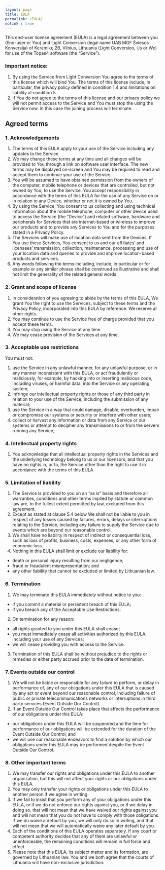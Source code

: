 ```yaml
---
layout: page
title: EULA
permalink: /EULA/
nolink : true
---
```



This end-user license agreement (EULA) is a legal agreement between you (End-user or You) and Light Conversion (legal name UAB MGF Šviesos Konversija) of Keramikų 2B, Vilnius, Lithuania (Light Conversion, Us or We) for use of the Topas4 software (the “Service”).

### Important notice:

1. By using the Service from Light Conversion You agree to the terms of this license which will bind You. The terms of this license include, in particular, the privacy policy defined in condition 1.4 and limitations on liability at condition 5.
1. If You do not agree to the terms of this license and our privacy policy we will not permit access to the Service and You must stop the using the Service now. In this case the joining process will terminate.
## Agreed terms

### 1. Acknowledgements

1. The terms of this EULA apply to your use of the Service including any updates to the Service.
1. We may change these terms at any time and all changes will be provided to You through a link on software user interface. The new terms may be displayed on-screen and You may be required to read and accept them to continue your use of the Service.
1. You will be assumed to have obtained permission from the owners of the computer, mobile telephone or devices that are controlled, but not owned by You, to use the Service. You accept responsibility in accordance with the terms of this EULA for the use of any Service on or in relation to any Device, whether or not it is owned by You.
1. By using the Service, You consent to us collecting and using technical information about the mobile telephone, computer or other device used to access the Service (the “Device”) and related software, hardware and peripherals for Services that are internet-based or wireless to improve our products and to provide any Services to You and for the purposes stated in a Privacy Policy.
1. The Services will make use of location data sent from the Devices. If You use these Services, You consent to us and our affiliates’ and licensees’ transmission, collection, maintenance, processing and use of your location data and queries to provide and improve location-based products and services.
1. Any words following the terms including, include, in particular or for example or any similar phrase shall be construed as illustrative and shall not limit the generality of the related general words.

### 2. Grant and scope of license

1. In consideration of you agreeing to abide by the terms of this EULA, We grant You the right to use the Services, subject to these terms and the Privacy Policy, incorporated into this EULA by reference. We reserve all other rights.
1. You may continue to use the Service free of charge provided that you accept these terms.
1. You may stop using the Service at any time.
1. We may cease provision of the Services at any time.

### 3. Acceptable use restrictions

You must not:

1. use the Service in any unlawful manner, for any unlawful purpose, or in any manner inconsistent with this EULA, or act fraudulently or maliciously, for example, by hacking into or inserting malicious code, including viruses, or harmful data, into the Service or any operating system;
1. infringe our intellectual property rights or those of any third party in relation to your use of the Service, including the submission of any material;
1. use the Service in a way that could damage, disable, overburden, impair or compromise our systems or security or interfere with other users;
1. collect or harvest any information or data from any Service or our systems or attempt to decipher any transmissions to or from the servers running any Service;

### 4. Intellectual property rights

1. You acknowledge that all intellectual property rights in the Services and the underlying technology belong to us or our licensors, and that you have no rights in, or to, the Service other than the right to use it in accordance with the terms of this EULA.

### 5. Limitation of liability

1. The Service is provided to you on an “as is” basis and therefore all warranties, conditions and other terms implied by statute or common law are, to the fullest extent permitted by law, excluded from this agreement.
1. Except as stated at clause 5.4 below We shall not be liable to you in respect of any losses caused by failures, errors, delays or interruptions relating to the Service, including any failure to supply the Service due to events which are beyond our reasonable control.
1. We shall have no liability in respect of indirect or consequential loss, such as loss of profits, business, costs, expenses, or any other form of economic loss.
1. Nothing in this EULA shall limit or exclude our liability for:
* death or personal injury resulting from our negligence;
* fraud or fraudulent misrepresentation; and
* any other liability that cannot be excluded or limited by Lithuanian law.

### 6. Termination

1. We may terminate this EULA immediately without notice to you:
* if you commit a material or persistent breach of this EULA;
* if you breach any of the Acceptable Use Restrictions;
2. On termination for any reason:
* all rights granted to you under this EULA shall cease;
* you must immediately cease all activities authorized by this EULA, including your use of any Services;
* we will cease providing you with access to the Service.
3. Termination of this EULA shall be without prejudice to the rights or remedies or either party accrued prior to the date of termination.

### 7. Events outside our control

1. We will not be liable or responsible for any failure to perform, or delay in performance of, any of our obligations under this EULA that is caused by any act or event beyond our reasonable control, including failure of public or private telecommunications networks or interruptions in third party services (Event Outside Our Control).
1. If an Event Outside Our Control takes place that affects the performance of our obligations under this EULA:
* our obligations under this EULA will be suspended and the time for performance of our obligations will be extended for the duration of the Event Outside Our Control; and
* we will use our reasonable endeavors to find a solution by which our obligations under this EULA may be performed despite the Event Outside Our Control.

### 8. Other important terms

1. We may transfer our rights and obligations under this EULA to another organization, but this will not affect your rights or our obligations under this EULA.
1. You may only transfer your rights or obligations under this EULA to another person if we agree in writing.
1. If we fail to insist that you perform any of your obligations under this EULA, or if we do not enforce our rights against you, or if we delay in doing so, that will not mean that we have waived our rights against you and will not mean that you do not have to comply with those obligations. If we do waive a default by you, we will only do so in writing, and that will not mean that we will automatically waive any later default by you.
1. Each of the conditions of this EULA operates separately. If any court or competent authority decides that any of them are unlawful or unenforceable, the remaining conditions will remain in full force and effect.
1. Please note that this EULA, its subject matter and its formation, are governed by Lithuanian law. You and we both agree that the courts of Lithuania will have non-exclusive jurisdiction.